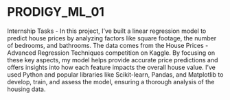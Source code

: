 # PRODIGY_ML_01

Internship Tasks - In this project, I’ve built a linear regression model to predict house prices by analyzing factors like square footage, the number of bedrooms, and bathrooms. The data comes from the House Prices - Advanced Regression Techniques competition on Kaggle. By focusing on these key aspects, my model helps provide accurate price predictions and offers insights into how each feature impacts the overall house value. I’ve used Python and popular libraries like Scikit-learn, Pandas, and Matplotlib to develop, train, and assess the model, ensuring a thorough analysis of the housing data.
